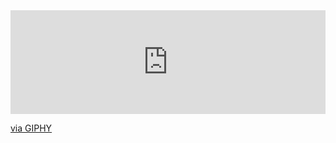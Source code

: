 <div style="width:100%;height:0;padding-bottom:33%;position:relative;"><iframe src="https://giphy.com/embed/WCT4luFbOtOVRF2QGK" width="100%" height="100%" style="position:absolute" frameBorder="0" class="giphy-embed" allowFullScreen></iframe></div><p><a href="https://giphy.com/gifs/shop-now-mnnfrr-WCT4luFbOtOVRF2QGK">via GIPHY</a></p>